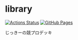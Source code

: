 # library

[![Actions Status](https://github.com/Jikky1618/library/workflows/verify/badge.svg)](https://github.com/Jikky1618/library/actions) 
[![GitHub Pages](https://img.shields.io/static/v1?label=GitHub+Pages&message=+&color=brightgreen&logo=github)](https://Jikky1618.github.io/library/) 

じっきーの競プロデッキ
